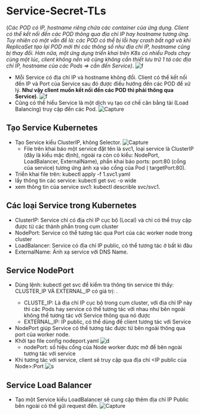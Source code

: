 # Service-Secret-TLs
(*Các POD có IP, hostname riêng chứa các container của ứng dụng. Client có thể kết nối đến các POD thông qua địa chỉ IP hay hostname tương ứng. Tuy nhiên có một vấn đề là: các POD có thể bị lỗi hay crash bất ngờ và khi ReplicaSet tạo lại POD mới thì các thông số như địa chỉ IP, hostname cũng bị thay đổi. Hơn nữa, một ứng dụng triển khai trên K8s có nhiều Pods chạy cùng một lúc, client không nên và cũng không cần thiết lưu trữ 1 tá các địa chỉ IP, hostname của các Pods => cần đến Service)*.
![f](https://user-images.githubusercontent.com/63154819/94510211-69bba600-0240-11eb-86e7-879400646348.PNG)
* Mỗi Service có địa chỉ IP và hostname không đổi. Client có thể kết nối đến IP và Port của Service sau đó được điều hướng đến các POD để xử lý. **Như vậy client muốn kết nối đến các POD thì phải thông qua Service)**.
![f](https://user-images.githubusercontent.com/63154819/94512079-5eb74480-0245-11eb-9426-8f8b2ca9382e.PNG)
* Cũng có thể hiểu Service là một dịch vụ tạo cơ chế cân bằng tải (Load Balancing) truy cập đến các Pod.
![Capture](https://user-images.githubusercontent.com/63154819/94510642-77256000-0241-11eb-8897-e0001a8fd92c.PNG)
## Tạo Service Kubernetes
* Tạo Service kiểu ClusterIP, không Selector.
![Capture](https://user-images.githubusercontent.com/63154819/94510894-1b0f0b80-0242-11eb-89fa-54f7f135d60c.PNG)
  - File trên khai báo một service đặt tên là svc1, loại service là ClusterIP (đây là kiểu mặc định), ngoài ra còn có kiểu: NodePort, LoadBalancer, ExternalName), phần khai báo ports: port:80 (cổng của service) tương ứng ánh xạ vào cổng của Pod ( targetPort:80).
 * Triển khai file trên: kubectl apply -f 1.svc1.yaml
 * lấy thông tin các service: kubectl get svc -o wide
 * xem thông tin của service svc1: kubectl describle svc/svc1.
## Các loại Service trong Kubernetes
 * ClusterIP: Service chỉ có địa chỉ IP cục bộ (Local) và chỉ có thể truy cập được từ các thành phần trong cụm cluster
 * NodePort: Service có thể tương tác qua Port của các worker node trong cluster
 * LoadBalancer: Service có địa chỉ IP public, có thể tương tác ở bất kì đâu
 * ExternalName: Ánh xạ service với DNS Name.
## Service NodePort
* Dùng lệnh: kubectl get svc để kiểm tra thông tin service thì thấy: CLUSTER_IP VÀ EXTERNAL_IP có giá trị: <node>.
  - CLUSTE_IP: Là địa chỉ IP cục bộ trong cụm cluster, với địa chỉ IP này thì các Pods hay service có thể tương tác với nhau như bên ngoài không thể tương tác với Service thông qua nó được
  - EXTERNAL_IP: IP public, có thể dùng để client tương tác với Service
* NodePort giúp Service có thể tương tác được từ bên ngoài thông qua port của worker node.
* Khởi tạo file config nodeport.yaml
![d](https://user-images.githubusercontent.com/63154819/94514386-37637600-024b-11eb-8d37-732e77455763.PNG)
  - nodePort: số hiệu cổng của Node worker được mở để bên ngoài tương tác với service
* Khi tương tác với service, client sẽ truy cập qua địa chỉ <IP public của Node>:Port
![s](https://user-images.githubusercontent.com/63154819/94514507-94f7c280-024b-11eb-8185-0f981a9e575c.PNG)
## Service Load Balancer
* Tạo một Service kiểu LoadBalancer sẽ cung cập thêm địa chỉ IP Public bên ngoài có thể gửi request đến.
![Capture](https://user-images.githubusercontent.com/63154819/94514903-8cec5280-024c-11eb-827d-e16d981b52b7.PNG)
